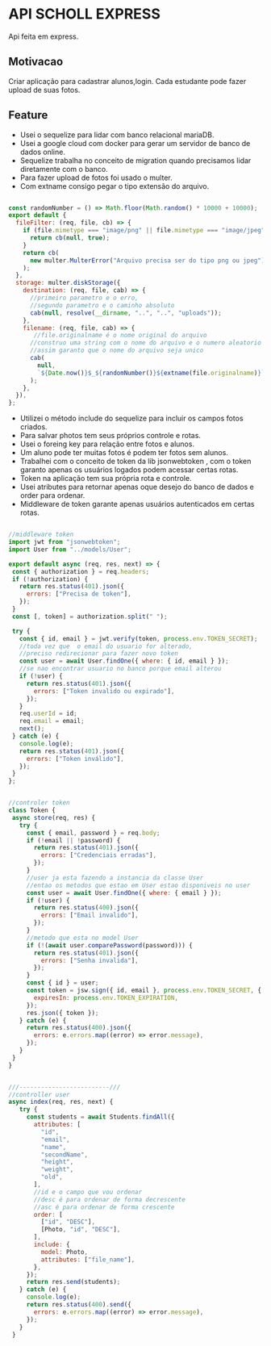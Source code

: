 # API SCHOLL EXPRESS
Api feita em express.

## Motivacao
Criar aplicação para cadastrar alunos,login. Cada estudante pode fazer upload de suas fotos.

## Feature
- Usei o sequelize para lidar com banco relacional mariaDB.
- Usei a google cloud com docker para gerar um servidor de banco de dados online.
- Sequelize trabalha no conceito de migration quando precisamos lidar diretamente com o banco.
- Para fazer upload de fotos foi usado o multer.
- Com extname consigo pegar o tipo  extensão do arquivo.


```javascript

const randomNumber = () => Math.floor(Math.random() * 10000 + 10000);
export default {
  fileFilter: (req, file, cb) => {
    if (file.mimetype === "image/png" || file.mimetype === "image/jpeg") {
      return cb(null, true);
    }
    return cb(
      new multer.MulterError("Arquivo precisa ser do tipo png ou jpeg")
    );
  },
  storage: multer.diskStorage({
    destination: (req, file, cab) => {
      //primeiro parametro e o erro,
      //segundo parametro e o caminho absoluto
      cab(null, resolve(__dirname, "..", "..", "uploads"));
    },
    filename: (req, file, cab) => {
       //file.originalname é o nome original do arquivo
      //construo uma string com o nome do arquivo e o numero aleatorio
      //assim garanto que o nome do arquivo seja unico
      cab(
        null,
        `${Date.now()}$_${randomNumber()}${extname(file.originalname)}`
      );
    },
  }),
};

```

 - Utilizei o método include do sequelize para incluir os campos fotos criados.
 - Para salvar photos tem seus próprios controle e rotas.
 - Usei o foreing key  para relação entre fotos e alunos.
 - Um aluno pode ter muitas fotos é podem ter fotos sem alunos.
 - Trabalhei com o conceito de token da lib  jsonwebtoken , com o token garanto  apenas os usuários logados podem acessar certas rotas.
 - Token na aplicação tem sua própria rota e controle. 
 - Usei atributes para retornar apenas oque desejo do banco de dados e order para ordenar.
-  Middleware de token garante apenas usuários autenticados em certas rotas.
 
 ```javascript
 
//middleware token 
 import jwt from "jsonwebtoken";
import User from "../models/User";

export default async (req, res, next) => {
  const { authorization } = req.headers;
  if (!authorization) {
    return res.status(401).json({
      errors: ["Precisa de token"],
    });
  }
  const [, token] = authorization.split(" ");

  try {
    const { id, email } = jwt.verify(token, process.env.TOKEN_SECRET);
    //toda vez que  o email do usuario for alterado,
    //preciso redirecionar para fazer novo token
    const user = await User.findOne({ where: { id, email } });
    //se nao encontrar usuario no banco porque email alterou
    if (!user) {
      return res.status(401).json({
        errors: ["Token invalido ou expirado"],
      });
    }
    req.userId = id;
    req.email = email;
    next();
  } catch (e) {
    console.log(e);
    return res.status(401).json({
      errors: ["Token inválido"],
    });
  }
};

 
//controler token 
class Token {
  async store(req, res) {
    try {
      const { email, password } = req.body;
      if (!email || !password) {
        return res.status(401).json({
          errors: ["Credenciais erradas"],
        });
      }
      //user ja esta fazendo a instancia da classe User
      //entao os metodos que estao em User estao disponiveis no user
      const user = await User.findOne({ where: { email } });
      if (!user) {
        return res.status(400).json({
          errors: ["Email invalido"],
        });
      }
      //metodo que esta no model User
      if (!(await user.comparePassword(password))) {
        return res.status(401).json({
          errors: ["Senha invalida"],
        });
      }
      const { id } = user;
      const token = jsw.sign({ id, email }, process.env.TOKEN_SECRET, {
        expiresIn: process.env.TOKEN_EXPIRATION,
      });
      res.json({ token });
    } catch (e) {
      return res.status(400).json({
        errors: e.errors.map((error) => error.message),
      });
    }
  }
}
 
 
 ///-------------------------///
 //controller user
 async index(req, res, next) {
    try {
      const students = await Students.findAll({
        attributes: [
          "id",
          "email",
          "name",
          "secondName",
          "height",
          "weight",
          "old",
        ],
        //id e o campo que vou ordenar
        //desc é para ordenar de forma decrescente
        //asc é para ordenar de forma crescente
        order: [
          ["id", "DESC"],
          [Photo, "id", "DESC"],
        ],
        include: {
          model: Photo,
          attributes: ["file_name"],
        },
      });
      return res.send(students);
    } catch (e) {
      console.log(e);
      return res.status(400).send({
        errors: e.errors.map((error) => error.message),
      });
    }
  }
 
 
 ```




